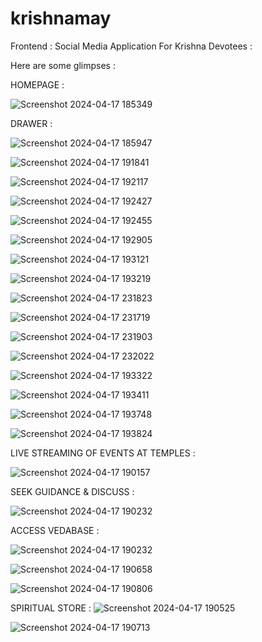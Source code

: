 # krishnamay

Frontend : Social Media Application For Krishna Devotees : 

Here are some glimpses : 

HOMEPAGE : 

![Screenshot 2024-04-17 185349](https://github.com/user-attachments/assets/a2adcd9a-9c30-49ca-afbd-6340c30f4344)

DRAWER : 

![Screenshot 2024-04-17 185947](https://github.com/user-attachments/assets/1cd38ee4-5aa6-4abb-865b-6e2f467b0adc)

![Screenshot 2024-04-17 191841](https://github.com/user-attachments/assets/b0757693-f676-4dc7-8b8b-b9604e5790fd)

![Screenshot 2024-04-17 192117](https://github.com/user-attachments/assets/be2889f9-84c5-4161-97b9-44d9190e10e9)

![Screenshot 2024-04-17 192427](https://github.com/user-attachments/assets/edd0eea4-efd5-482a-a4c7-03ae23cf5af5)

![Screenshot 2024-04-17 192455](https://github.com/user-attachments/assets/c49419db-3846-47b7-b766-05ceb8b14392)

![Screenshot 2024-04-17 192905](https://github.com/user-attachments/assets/55e239b7-146e-4195-ae89-a7f6bd28d6ca)

![Screenshot 2024-04-17 193121](https://github.com/user-attachments/assets/f97ced2d-362f-4ee3-9425-bbb1a2362c2f)

![Screenshot 2024-04-17 193219](https://github.com/user-attachments/assets/c60cca2b-fddb-441c-88a6-8ac7c0cd79bb)

![Screenshot 2024-04-17 231823](https://github.com/user-attachments/assets/909f6f60-5260-4829-8e3a-4f0a8566fa12)

![Screenshot 2024-04-17 231719](https://github.com/user-attachments/assets/972d3c16-8d36-40aa-9893-0b15997628f2)

![Screenshot 2024-04-17 231903](https://github.com/user-attachments/assets/e762db04-d8d8-4b63-8c97-8518e56ef410)

![Screenshot 2024-04-17 232022](https://github.com/user-attachments/assets/d5c368ae-d23a-4581-ba32-22c4f0ba297d)

![Screenshot 2024-04-17 193322](https://github.com/user-attachments/assets/7b04a1ca-5795-4f65-ba99-752610f13399)

![Screenshot 2024-04-17 193411](https://github.com/user-attachments/assets/261fc7b6-e52b-4c5c-87cb-1063a5b198b0)

![Screenshot 2024-04-17 193748](https://github.com/user-attachments/assets/5965f4af-090f-4442-aef3-60ceb9d2707f)

![Screenshot 2024-04-17 193824](https://github.com/user-attachments/assets/8f0d6e91-ef6e-4308-9fc7-cd3f6acc92f6)


LIVE STREAMING OF EVENTS AT TEMPLES  : 

![Screenshot 2024-04-17 190157](https://github.com/user-attachments/assets/f080b3a5-e0c0-4c29-9525-e95f23920563)

SEEK GUIDANCE & DISCUSS : 

![Screenshot 2024-04-17 190232](https://github.com/user-attachments/assets/24fb9103-101f-43e8-9e29-a5c1fac692dc)

ACCESS VEDABASE : 

![Screenshot 2024-04-17 190232](https://github.com/user-attachments/assets/5f4378a4-be17-419d-add0-66e7f20163e4)

![Screenshot 2024-04-17 190658](https://github.com/user-attachments/assets/4e8699a9-9b2f-4240-b07d-fa98761b8e02)

![Screenshot 2024-04-17 190806](https://github.com/user-attachments/assets/511c6d70-3cb3-4358-8186-6604442c0e63)

SPIRITUAL STORE : 
![Screenshot 2024-04-17 190525](https://github.com/user-attachments/assets/1d116455-d151-4675-993a-2fc2fa21031c)

![Screenshot 2024-04-17 190713](https://github.com/user-attachments/assets/815ad29f-7e01-4ef3-8eb5-aa58698da8b9)


